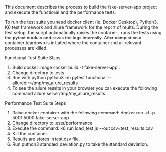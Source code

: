 This document describes the process to build the fake-server-app project and execute the functional and the performance tests.

To run the test suite you need docker client (ie. Docker Desktop), Python3, K6 test framework and allure framework for the report of reults.
During the test setup, the script automatically raises the container , runs the tests using the pytest module and saves the logs internally. After completion a container teardown is initiated where the container and all relevant processes are killed.


Functional Test Suite Steps
1. Build docker image docker build -t fake-server-app .
2. Change directory to tests
3. Run with python   python3 -m pytest functional --alluredir=/tmp/my_allure_results
4. To see the allure results in your browser you can execute the following command allure serve /tmp/my_allure_results.

Performance Test Suite Steps
1. Raise docker container with the following command: docker run -d -p 5001:5000 fake-server-app
2. Change directory to tests/performance
3. Execute the command: k6 run load_test.js --out csv=test_results.csv
4. Kill the container.
5. Results are stores in test.csv file.
6. Run puthon3 standard_deviation.py to take the standard deviation.

